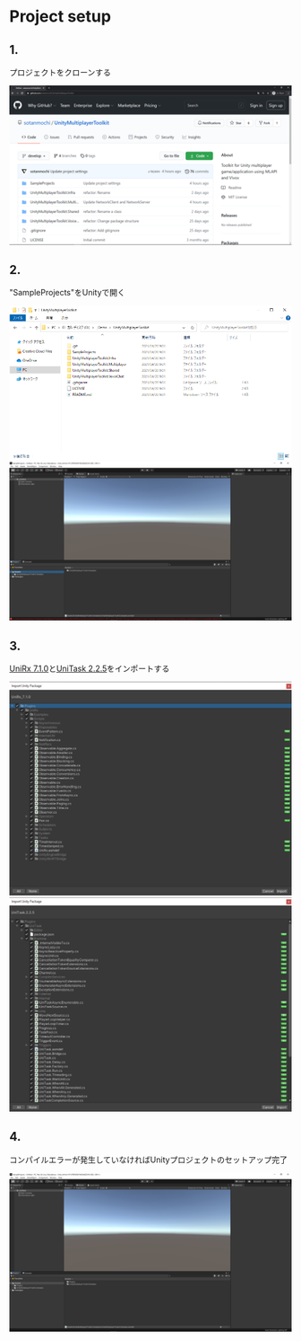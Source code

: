 # Project setup

## 1.
プロジェクトをクローンする

<img src="./ProjectSetup_01.png">

## 2.
"SampleProjects"をUnityで開く

<img src="./ProjectSetup_02.png">
<img src="./ProjectSetup_03.png">

## 3.
[UniRx 7.1.0](https://github.com/neuecc/UniRx/releases/tag/7.1.0)と[UniTask 2.2.5](https://github.com/Cysharp/UniTask/releases/tag/2.2.5)をインポートする

<img src="./ProjectSetup_04.png">
<img src="./ProjectSetup_05.png">

## 4.
コンパイルエラーが発生していなければUnityプロジェクトのセットアップ完了

<img src="./ProjectSetup_06.png">
